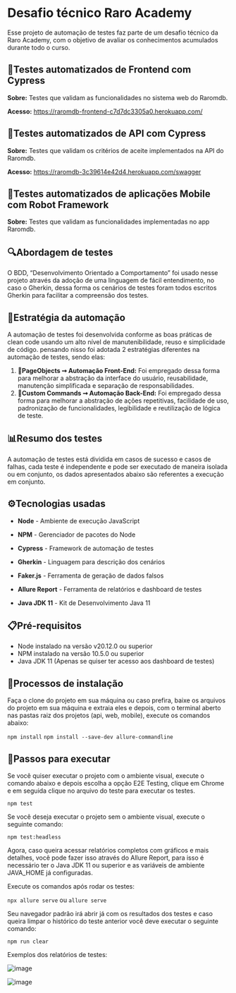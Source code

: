 # Desafio técnico Raro Academy

Esse projeto de automação de testes faz parte de um desafio técnico da Raro Academy, com o objetivo de avaliar os conhecimentos acumulados durante todo o curso.

## 🎯Testes automatizados de Frontend com Cypress

**Sobre:** Testes que validam as funcionalidades no sistema web do Raromdb.

**Acesso:** https://raromdb-frontend-c7d7dc3305a0.herokuapp.com/

## 🎯Testes automatizados de API com Cypress

**Sobre:** Testes que validam os critérios de aceite implementados na API do Raromdb.

**Acesso:** https://raromdb-3c39614e42d4.herokuapp.com/swagger

## 🎯Testes automatizados de aplicações Mobile com Robot Framework

**Sobre:** Testes que validam as funcionalidades implementadas no app Raromdb.

## 🔍Abordagem de testes

O BDD, “Desenvolvimento Orientado a Comportamento” foi usado nesse projeto através da adoção de uma linguagem de fácil entendimento, no caso o Gherkin, dessa forma os cenários de testes foram todos escritos Gherkin para facilitar a compreensão dos testes.

## 🤖Estratégia da automação

A automação de testes foi desenvolvida conforme as boas práticas de clean code usando um alto nível de manutenibilidade, reuso e simplicidade de código. pensando nisso foi adotada 2 estratégias diferentes na automação de testes, sendo elas:

1.  **📌PageObjects ➞ Automação Front-End:** Foi empregado dessa forma para melhorar a abstração da interface do usuário, reusabilidade, manutenção simplificada e separação de responsabilidades.
2.  **📌Custom Commands ➞ Automação Back-End:** Foi empregado dessa forma para melhorar a abstração de ações repetitivas, facilidade de uso, padronização de funcionalidades, legibilidade e reutilização de lógica de teste.

## 📊Resumo dos testes

A automação de testes está dividida em casos de sucesso e casos de falhas, cada teste é independente e pode ser executado de maneira isolada ou em conjunto, os dados apresentados abaixo são referentes a execução em conjunto.

## ⚙️Tecnologias usadas

- **Node** - Ambiente de execução JavaScript

- **NPM** - Gerenciador de pacotes do Node

- **Cypress** - Framework de automação de testes

- **Gherkin** - Linguagem para descrição dos cenários

- **Faker.js** - Ferramenta de geração de dados falsos

- **Allure Report** - Ferramenta de relatórios e dashboard de testes

- **Java JDK 11** - Kit de Desenvolvimento Java 11

## 📋Pré-requisitos

- Node instalado na versão v20.12.0 ou superior
- NPM instalado na versão 10.5.0 ou superior
- Java JDK 11 (Apenas se quiser ter acesso aos dashboard de testes)

## 🚩Processos de instalação

Faça o clone do projeto em sua máquina ou caso prefira, baixe os arquivos do projeto em sua máquina e extraia eles e depois, com o terminal aberto nas pastas raiz dos projetos (api, web, mobile), execute os comandos abaixo:

`npm install`
`npm install --save-dev allure-commandline`

## 🚀Passos para executar

Se você quiser executar o projeto com o ambiente visual, execute o comando abaixo e depois escolha a opção E2E Testing, clique em Chrome e em seguida clique no arquivo do teste para executar os testes.

`npm test`

Se você deseja executar o projeto sem o ambiente visual, execute o seguinte comando:

`npm test:headless`

Agora, caso queira acessar relatórios completos com gráficos e mais detalhes, você pode fazer isso através do Allure Report, para isso é necessário ter o Java JDK 11 ou superior e as variáveis ​​de ambiente JAVA_HOME já configuradas.

Execute os comandos após rodar os testes:

`npx allure serve` ou `allure serve`

Seu navegador padrão irá abrir já com os resultados dos testes e caso queira limpar o histórico do teste anterior você deve executar o seguinte comando:

`npm run clear`

Exemplos dos relatórios de testes:

![image](https://i.ibb.co/7RXtXmF/Gr-ficos.png)

![image](https://i.ibb.co/6Z81FZZ/visao-Geral.png)
